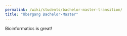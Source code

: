 ```yaml
---
permalink: /wiki/students/bachelor-master-transition/
title: "Übergang Bachelor-Master"
---
```


Bioinformatics is great!
